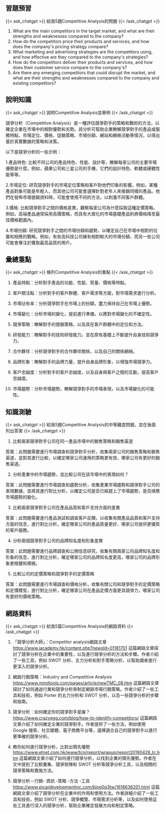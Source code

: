 ## 習題預習
{{< ask_chatgpt >}}
給我5題Competitive Analysis的問題
{{< /ask_chatgpt >}}



1. What are the main competitors in the target market, and what are their strengths and weaknesses compared to the company? 
2. How do the competitors price their products and services, and how does the company's pricing strategy compare? 
3. What marketing and advertising strategies are the competitors using, and how effective are they compared to the company's strategies? 
4. How do the competitors deliver their products and services, and how does their customer service compare to the company's? 
5. Are there any emerging competitors that could disrupt the market, and what are their strengths and weaknesses compared to the company and existing competitors?   

## 說明知識
{{< ask_chatgpt >}}
說明Competitive Analysis並舉例
{{< /ask_chatgpt >}}



競爭分析（Competitive Analysis）是一種評估競爭對手的策略和戰術的方法，以確定企業在市場中的相對優勢和劣勢。該分析可幫助企業瞭解競爭對手的產品或服務特點、市場定位、價格、促銷策略、市場份額、網站和網絡活動等情況，以得出基於真實數據的策略和決策。

以下是競爭分析的一些示例：

1.產品特色: 比較不同公司的產品特色、性能、設計等，瞭解每家公司的主要市場優勢是什麼。例如，蘋果公司和三星公司的手機，它們的設計特色、軟體或硬體性能等等。

2.市場定位: 研究競爭對手的市場定位策略和客戶對他們印象的影響。例如，某種產品對象可能是年輕人，而其他公司可能會選擇針對老年人來推銷同樣的產品。他們在發佈市場營銷資料時，可能會使用不同的方法，以刺激不同客戶群體。

3.價格: 比較競爭對手之間的價格差異，觀察每家公司為什麼採取這種定價策略。例如，高端產品通常採用高價策略，而具有大眾化的市場基礎產品則將價格降至最佳價格範圍內。

4.市場份額: 研究競爭對手之間的市場份額和趨勢，以確定自己在市場中相對的位置和相應的戰略。例如，有些高科技公司擁有相對較大的市場份額，而另一些公司可能會專注於獲取最高品質的用戶。   

## 彙總重點
{{< ask_chatgpt >}}
條列Competitive Analysis的重點
{{< /ask_chatgpt >}}



1. 產品特點：分析對手產品的功能、性能、質量、價格等特點。

2. 客戶關注點：分析對手的客戶群體、客戶需求等方面，對市場需求進行分析。

3. 市場佔有率：分析競爭對手在市場上的份額，盡力保持自己在市場上優勢。

4. 市場變化：分析市場的變化，提前進行準備，以應對市場變化的不確定性。

5. 競爭策略：瞭解對手的營銷策略，以及其在客戶群體中的定位和方法。

6. 研發能力：瞭解對手的技術研發能力，並在原有基礎上不斷提升自身技術競爭力。

7. 合作夥伴：分析競爭對手的合作夥伴關係，以及自己的關係網絡。

8. 品牌形象：瞭解對手的品牌力量，提升自身品牌形象，以增強市場競爭力。

9. 客戶忠誠度：分析對手的客戶忠誠度，以及自身與客戶之間的互動，提高客戶忠誠度。

10. 市場趨勢：分析市場趨勢，瞭解競爭對手的市場表現，以及市場變化的可能性。   

## 知識測驗
{{< ask_chatgpt >}}
給我5題Competitive Analysis的中等難度問題，並在後面列出答案
{{< /ask_chatgpt >}}



1. 比較兩家競爭對手公司在同一產品市場中的銷售策略和銷售渠道

答案：此問題需要進行市場調查和競爭對手分析，收集兩家公司的銷售策略和銷售渠道，並對其進行比較，以確定哪家公司運用的策略更有效，哪家公司有更好的銷售渠道。

2. 分析產業中的市場趨勢，並比較公司在該市場中的表現如何？

答案：此問題需要進行市場調查和趨勢分析，收集產業市場趨勢和競爭對手公司的表現數據，並將其進行對比分析，以確定公司是否已經趕上了市場趨勢，是否順應市場趨勢的變化。

3. 比較兩家競爭對手公司在產品品質和客戶支持方面的差異

答案：此問題需要進行產品測試和調查客戶反饋，以收集有關產品品質和客戶支持方面的信息，進行對比分析，確定哪家公司的產品質量更好，哪家公司提供更優質的客戶服務。

4. 分析兩個競爭對手公司的品牌知名度和形象差異

答案：此問題需要進行品牌調查和公開信息研究，收集有關兩家公司品牌知名度和形象的信息，進行對比分析，確定哪家公司的品牌知名度更高，哪家公司的品牌形象更穩健和積極。

5. 比較公司的定價策略和競爭對手的定價策略

答案：此問題需要進行市場調查和價格分析，收集有關公司和競爭對手的定價策略和定價模型，進行對比分析，確定哪家公司在產品定價方面更具競爭力，哪家公司有更好的價格策略。   

## 網路資料
{{< ask_chatgpt >}}
給我5篇Competitive Analysis的網路資料
{{< /ask_chatgpt >}}



1. 「競爭分析大師」：Competitor analysis網路文章
https://www.iacademy.hk/content.php?newsId=01181701
這篇網路文章探討了競爭分析在企業中的重要性，以及進行競爭分析的方法和步驟。作者介紹了一些工具，例如 SWOT 分析、五力分析和對手策略分析，以幫助讀者進行更深入的競爭分析。

2. 網路行銷策略：Industry and Competitive Analysis
https://www.mindtools.com/pages/article/newTMC_08.htm
這篇網路文章探討了如何通過行業和競爭分析來制定網路市場行銷策略。作者介紹了一些工具和技術，例如 Porter 的五力分析和 SWOT 分析，以及一些競爭分析的步驟和指南。

3. 競爭分析：如何確定你的競爭對手是誰？
https://www.crazyegg.com/blog/how-to-identify-competitors/
這篇網路文章介紹了如何確定企業的競爭對手。作者提供了一些方法，例如使用 Google 搜索、社交媒體、電子商務平台等，選擇適合自己的競爭對手以進行更準確的競爭分析。

4. 教你如何進行競爭分析，比對出領先優勢
https://www.etnet.com.hk/www/tcn/report/wrapup/report20190426_tc.htm
這篇網路文章介紹了如何進行競爭分析，以找到企業的領先優勢。作者在文中提到了比較彙集、競爭矩陣和 SWOT 分析等競爭分析工具，以及相關的競爭策略和實施方法。

5. 競爭分析－行銷- 資訊 -策略 -方法 -工具
https://www.picardevelopmentinc.com/blog0q3tw/1618636201.html
這篇網路文章介紹了競爭分析在企業中的作用和使用方法。作者詳細介紹了一些工具和技術，例如 SWOT 分析、競爭概覽、市場需求分析等，以及如何使用這些工具進行深入的競爭分析，幫助企業確定發展方向和制定策略。   


